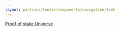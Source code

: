 ```yaml
---
layout: partials/footer/components/navigation/link
---
```


[Proof of stake Universe](/jp/pos-universe)
